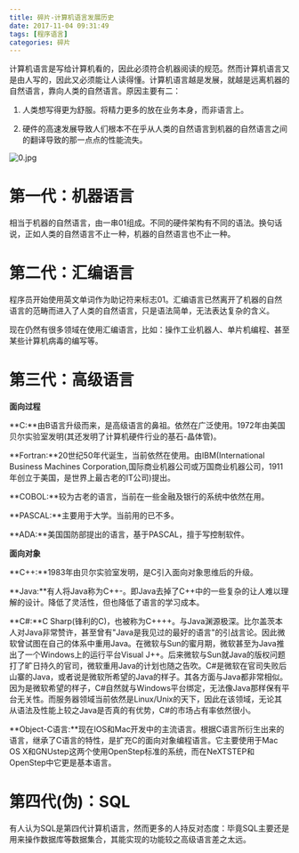 ```yaml
---
title: 碎片-计算机语言发展历史
date: 2017-11-04 09:31:49
tags: [程序语言]
categories: 碎片
---
```


计算机语言是写给计算机看的，因此必须符合机器阅读的规范。然而计算机语言又是由人写的，因此又必须能让人读得懂。计算机语言越是发展，就越是远离机器的自然语言，靠向人类的自然语言。原因主要有二：

1. 人类想写得更为舒服。将精力更多的放在业务本身，而非语言上。

2. 硬件的高速发展导致人们根本不在乎从人类的自然语言到机器的自然语言之间的翻译导致的那一点点的性能流失。

![0.jpg](/images/blog_pic/碎片/计算机语言发展历史/0.jpg)

<!-- more -->

# 第一代：机器语言

相当于机器的自然语言，由一串01组成。不同的硬件架构有不同的语法。换句话说，正如人类的自然语言不止一种，机器的自然语言也不止一种。

# 第二代：汇编语言

程序员开始使用英文单词作为助记符来标志01。汇编语言已然离开了机器的自然语言的范畴而进入了人类的自然语言，只是语法简单，无法表达复杂的含义。

现在仍然有很多领域在使用汇编语言，比如：操作工业机器人、单片机编程、甚至某些计算机病毒的编写等。

# 第三代：高级语言

**面向过程**

**C:**由B语言升级而来，是高级语言的鼻祖。依然在广泛使用。1972年由美国贝尔实验室发明(其还发明了计算机硬件行业的基石-晶体管)。

**Fortran:**20世纪50年代诞生，当前依然在使用。由IBM(International Business Machines Corporation,国际商业机器公司或万国商业机器公司，1911年创立于美国，是世界上最古老的IT公司)提出。

**COBOL:**较为古老的语言，当前在一些金融及银行的系统中依然在用。

**PASCAL:**主要用于大学。当前用的已不多。

**ADA:**美国国防部提出的语言，基于PASCAL，擅于写控制软件。

**面向对象**

**C++:**1983年由贝尔实验室发明，是C引入面向对象思维后的升级。

**Java:**有人将Java称为C++-。即Java去掉了C++中的一些复杂的让人难以理解的设计。降低了灵活性，但也降低了语言的学习成本。

**C#:**C Sharp(锋利的C)，也被称为C++++。与Java渊源极深。比尔盖茨本人对Java非常赞许，甚至曾有"Java是我见过的最好的语言"的引战言论。因此微软曾试图在自己的体系中重用Java。在微软与Sun的蜜月期，微软甚至为Java推出了一个Windows上的运行平台Visual J++。后来微软与Sun就Java的版权问题打了旷日持久的官司，微软重用Java的计划也随之告吹。C#是微软在官司失败后山寨的Java，或者说是微软所希望的Java的样子。其各方面与Java都非常相似。因为是微软希望的样子，C#自然就与Windows平台绑定，无法像Java那样保有平台无关性。而服务器领域当前依然是Linux/Unix的天下，因此在该领域，无论其从语法及性能上较之Java是否真的有优势，C#的市场占有率依然很小。

**Object-C语言:**现在IOS和Mac开发中的主流语言。根据C语言所衍生出来的语言，继承了C语言的特性，是扩充C的面向对象编程语言。它主要使用于Mac OS X和GNUstep这两个使用OpenStep标准的系统，而在NeXTSTEP和OpenStep中它更是基本语言。

# 第四代(伪)：SQL

有人认为SQL是第四代计算机语言，然而更多的人持反对态度：毕竟SQL主要还是用来操作数据库等数据集合，其能实现的功能较之高级语言差之太远。